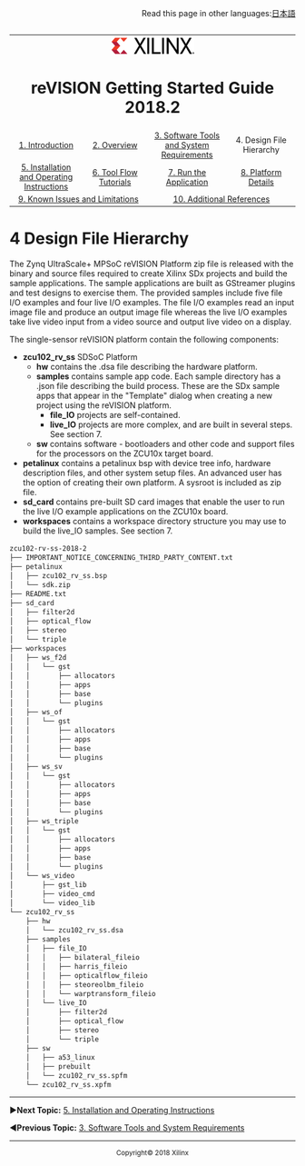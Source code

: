 ﻿<p align="right">
            Read this page in other languages:<a href="/docs-jp/design-file-hierarchy.md">日本語</a>    <table style="width:100%"><table style="width:100%">
  <tr>

<th width="100%" colspan="6"><img src="https://github.com/Xilinx/Image-Collateral/blob/main/xilinx-logo.png?raw=true" width="30%"/><h1>reVISION Getting Started Guide 2018.2</h1>
</th>

  </tr>
  <tr>
    <td width="17%" align="center"><a href="README.md">1. Introduction</a></td>
    <td width="16%" align="center"><a href="overview.md">2. Overview</a></td>
    <td width="17%" align="center"><a href="software-tools-system-requirements.md">3. Software Tools and System Requirements</a></td>
    <td width="17%" align="center">4. Design File Hierarchy</td>
</tr>
<tr>
    <td width="17%" align="center"><a href="operating-instructions.md">5. Installation and Operating Instructions</a></td>
    <td width="16%" align="center"><a href="tool-flow-tutorials.md">6. Tool Flow Tutorials</a></td>
    <td width="17%" align="center"><a href="run-application.md">7. Run the Application</a></td>
    <td width="17%" align="center"><a href="platform-details.md">8. Platform Details</a></td>    
  </tr>
<tr>
    <td width="17%" align="center" colspan="2"><a href="known-issues-limitations.md">9. Known Issues and Limitations</a></td>
    <td width="16%" align="center" colspan="2"><a href="additional-references.md">10. Additional References</a></td>
</tr>
</table>

# 4 Design File Hierarchy

The Zynq UltraScale+ MPSoC reVISION Platform zip file is released with the binary and source files required to create Xilinx SDx projects and build the sample applications. The sample applications are built as GStreamer plugins and test designs to exercise them. The provided samples include five file I/O examples and four live I/O examples. The file I/O examples read an input image file and produce an output image file whereas the live I/O examples take live video input from a video source and output live video on a display.

The single-sensor reVISION platform contain the following components:
* **zcu102_rv_ss** SDSoC Platform
  * **hw** contains the .dsa file describing the hardware platform.
  * **samples** contains sample app code. Each sample directory has a .json file describing the build process. These are the SDx sample apps that appear in the "Template" dialog when creating a new project using the reVISION platform.
    * **file_IO** projects are self-contained.
    * **live_IO** projects are more complex, and are built in several steps. See section 7.
  * **sw** contains software - bootloaders and other code and support files for the processors on the ZCU10x target board.
* **petalinux** contains a petalinux bsp with device tree info, hardware description files, and other system setup files. An advanced user has the option of creating their own platform. A sysroot is included as zip file.
* **sd_card** contains pre-built SD card images that enable the user to run the live I/O example applications on the ZCU10x board.
* **workspaces** contains a workspace directory structure you may use to build the live_IO samples. See section 7.

```
zcu102-rv-ss-2018-2
├── IMPORTANT_NOTICE_CONCERNING_THIRD_PARTY_CONTENT.txt
├── petalinux
│   ├── zcu102_rv_ss.bsp
│   └── sdk.zip
├── README.txt
├── sd_card
│   ├── filter2d
│   ├── optical_flow
│   ├── stereo
│   └── triple
├── workspaces
│   ├── ws_f2d
│   │   └── gst
│   │       ├── allocators
│   │       ├── apps
│   │       ├── base
│   │       └── plugins
│   ├── ws_of
│   │   └── gst
│   │       ├── allocators
│   │       ├── apps
│   │       ├── base
│   │       └── plugins
│   ├── ws_sv
│   │   └── gst
│   │       ├── allocators
│   │       ├── apps
│   │       ├── base
│   │       └── plugins
│   ├── ws_triple
│   │   └── gst
│   │       ├── allocators
│   │       ├── apps
│   │       ├── base
│   │       └── plugins
│   └── ws_video
│       ├── gst_lib
│       ├── video_cmd
│       └── video_lib
└── zcu102_rv_ss
    ├── hw
    │   └── zcu102_rv_ss.dsa
    ├── samples
    │   ├── file_IO
    │   │   ├── bilateral_fileio
    │   │   ├── harris_fileio
    │   │   ├── opticalflow_fileio
    │   │   ├── steoreolbm_fileio
    │   │   └── warptransform_fileio
    │   └── live_IO
    │       ├── filter2d
    │       ├── optical_flow
    │       ├── stereo
    │       └── triple
    ├── sw
    │   ├── a53_linux
    │   ├── prebuilt
    │   └── zcu102_rv_ss.spfm
    └── zcu102_rv_ss.xpfm
```

<hr/>

:arrow_forward:**Next Topic:**  [5. Installation and Operating Instructions](operating-instructions.md)

:arrow_backward:**Previous Topic:**  [3. Software Tools and System Requirements](software-tools-system-requirements.md)
<hr/>
<p align="center"><sup>Copyright&copy; 2018 Xilinx</sup></p>
